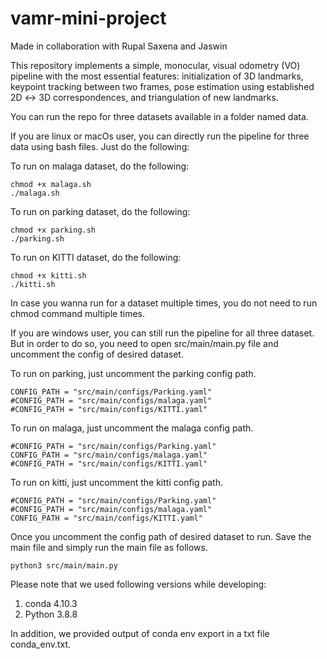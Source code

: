 # vamr-mini-project

Made in collaboration with Rupal Saxena and Jaswin


This repository implements a simple, monocular, visual odometry (VO) pipeline with the most essential features: initialization of 3D landmarks, keypoint tracking between two frames, pose estimation using established 2D ↔ 3D correspondences, and triangulation of new landmarks.

You can run the repo for three datasets available in a folder named data.

If you are linux or macOs user, you can directly run the pipeline for three data using bash files. Just do the following:

To run on malaga dataset, do the following:
```
chmod +x malaga.sh
./malaga.sh
```
To run on parking dataset, do the following:
```
chmod +x parking.sh
./parking.sh
```
To run on KITTI dataset, do the following:
```
chmod +x kitti.sh
./kitti.sh
```
In case you wanna run for a dataset multiple times, you do not need to run chmod command multiple times. 

If you are windows user, you can still run the pipeline for all three dataset. But in order to do so, you need to open src/main/main.py file and uncomment the config of desired dataset.

To run on parking, just uncomment the parking config path.
```
CONFIG_PATH = "src/main/configs/Parking.yaml"
#CONFIG_PATH = "src/main/configs/malaga.yaml"
#CONFIG_PATH = "src/main/configs/KITTI.yaml" 
```
To run on malaga, just uncomment the malaga config path.
```
#CONFIG_PATH = "src/main/configs/Parking.yaml"
CONFIG_PATH = "src/main/configs/malaga.yaml"
#CONFIG_PATH = "src/main/configs/KITTI.yaml" 
```
To run on kitti, just uncomment the kitti config path.
```
#CONFIG_PATH = "src/main/configs/Parking.yaml"
#CONFIG_PATH = "src/main/configs/malaga.yaml"
CONFIG_PATH = "src/main/configs/KITTI.yaml" 
```
Once you uncomment the config path of desired dataset to run. Save the main file and simply run the main file as follows.

```
python3 src/main/main.py
```
Please note that we used following versions while developing:
1. conda 4.10.3
2. Python 3.8.8

In addition, we provided output of conda env export in a txt file conda_env.txt.
